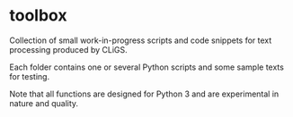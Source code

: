 toolbox
=======

Collection of small work-in-progress scripts and code snippets for text processing produced by CLiGS.

Each folder contains one or several Python scripts and some sample texts for testing.

Note that all functions are designed for Python 3 and are experimental in nature and quality.
